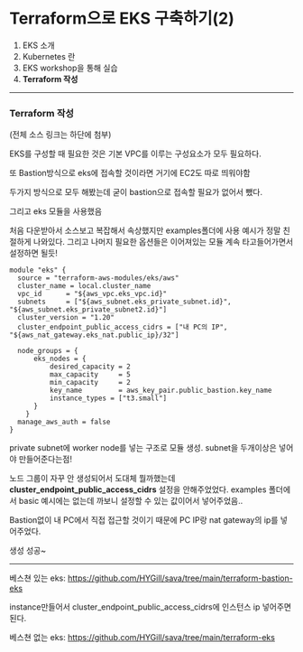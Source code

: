 # Terraform으로 EKS 구축하기(2)



1. EKS 소개
2. Kubernetes 란
3. EKS workshop을 통해 실습
4. **Terraform 작성**

------

### Terraform 작성

(전체 소스 링크는 하단에 첨부)

EKS를 구성할 때 필요한 것은 기본 VPC를 이루는 구성요소가 모두 필요하다.

또 Bastion방식으로 eks에 접속할 것이라면 거기에 EC2도 따로 띄워야함 

두가지 방식으로 모두 해봤는데 굳이 bastion으로 접속할 필요가 없어서 뺐다.



그리고 eks 모듈을 사용했음

[eks module]: https://registry.terraform.io/modules/terraform-aws-modules/eks/aws/latest

처음 다운받아서 소스보고 복잡해서 속상했지만 examples폴더에 사용 예시가 정말 친절하게 나와있다. 그리고 나머지 필요한 옵션들은 이어져있는 모듈 계속 타고들어가면서 설정하면 될듯!



```
module "eks" {
  source = "terraform-aws-modules/eks/aws"
  cluster_name = local.cluster_name
  vpc_id      = "${aws_vpc.eks_vpc.id}"
  subnets     = ["${aws_subnet.eks_private_subnet.id}", "${aws_subnet.eks_private_subnet2.id}"]
  cluster_version = "1.20"
  cluster_endpoint_public_access_cidrs = ["내 PC의 IP", "${aws_nat_gateway.eks_nat.public_ip}/32"]

  node_groups = {
      eks_nodes = {
          desired_capacity = 2
          max_capacity     = 5
          min_capacity     = 2
          key_name         = aws_key_pair.public_bastion.key_name
          instance_types = ["t3.small"]
      }
    }
  manage_aws_auth = false
}
```

private subnet에 worker node를 넣는 구조로 모듈 생성. subnet을 두개이상은 넣어야 만들어준다는점!


노드 그룹이 자꾸 안 생성되어서 도대체 뭘까했는데
**cluster_endpoint_public_access_cidrs** 설정을 안해주었었다.
examples 폴더에서 basic 예시에는 없는데 까보니 설정할 수 있는 값이어서 넣어주었음.. 

Bastion없이 내 PC에서 직접 접근할 것이기 때문에 PC IP랑 nat gateway의 ip를 넣어주었다. 



생성 성공~

------

베스쳔 있는 eks: https://github.com/HYGill/sava/tree/main/terraform-bastion-eks

instance만들어서 cluster_endpoint_public_access_cidrs에 인스턴스 ip 넣어주면된다.

베스쳔 없는 eks: https://github.com/HYGill/sava/tree/main/terraform-eks
